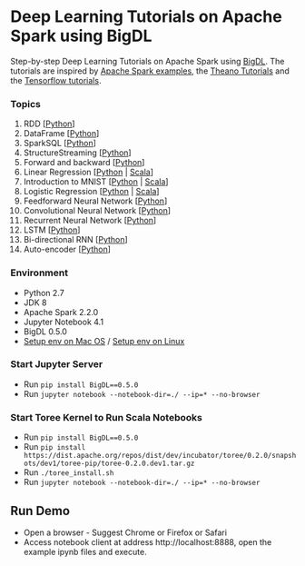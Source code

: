 # Deep Learning Tutorials on Apache Spark using BigDL

Step-by-step Deep Learning Tutorials on Apache Spark using [BigDL](https://github.com/intel-analytics/BigDL/). The tutorials are inspired by [Apache Spark examples](http://spark.apache.org/examples.html), the [Theano Tutorials](https://github.com/Newmu/Theano-Tutorials) and the [Tensorflow tutorials](https://github.com/nlintz/TensorFlow-Tutorials).

### Topics
1. RDD [[Python](https://github.com/intel-analytics/BigDL-Tutorials/blob/master/notebooks/python/spark_basics/RDD.ipynb)]
2. DataFrame [[Python](https://github.com/intel-analytics/BigDL-Tutorials/blob/master/notebooks/python/spark_basics/DataFrame.ipynb)]
3. SparkSQL [[Python](https://github.com/intel-analytics/BigDL-Tutorials/blob/master/notebooks/python/spark_basics/spark_sql.ipynb)]
4. StructureStreaming [[Python](https://github.com/intel-analytics/BigDL-Tutorials/blob/master/notebooks/python/spark_basics/structured_streaming.ipynb)]
5. Forward and backward [[Python](https://github.com/intel-analytics/BigDL-Tutorials/blob/master/notebooks/python/neural_networks/forward_and_backward.ipynb)]
6. Linear Regression [[Python](https://github.com/intel-analytics/BigDL-Tutorials/blob/master/notebooks/python/neural_networks/linear_regression.ipynb) | [Scala](https://github.com/intel-analytics/BigDL-Tutorials/blob/master/notebooks/scala/neural_networks/linear_regression.ipynb)]
7. Introduction to MNIST [[Python](https://github.com/intel-analytics/BigDL-Tutorials/blob/master/notebooks/python/neural_networks/introduction_to_mnist.ipynb) | [Scala](https://github.com/intel-analytics/BigDL-Tutorials/blob/master/notebooks/scala/neural_networks/introduction_to_mnist.ipynb)]
8. Logistic Regression [[Python](https://github.com/intel-analytics/BigDL-Tutorials/blob/master/notebooks/python/neural_networks/logistic_regression.ipynb) | [Scala](https://github.com/intel-analytics/BigDL-Tutorials/blob/master/notebooks/scala/neural_networks/logistic_regression.ipynb)]
9. Feedforward Neural Network [[Python](https://github.com/intel-analytics/BigDL-Tutorials/blob/master/notebooks/python/neural_networks/deep_feed_forward_neural_network.ipynb)]
10. Convolutional Neural Network [[Python](https://github.com/intel-analytics/BigDL-Tutorials/blob/master/notebooks/python/neural_networks/cnn.ipynb)]
11. Recurrent Neural Network [[Python](https://github.com/intel-analytics/BigDL-Tutorials/blob/master/notebooks/python/neural_networks/rnn.ipynb)]
12. LSTM [[Python](https://github.com/intel-analytics/BigDL-Tutorials/blob/master/notebooks/python/neural_networks/lstm.ipynb)]
13. Bi-directional RNN [[Python](https://github.com/intel-analytics/BigDL-Tutorials/blob/master/notebooks/python/neural_networks/birnn.ipynb)]
14. Auto-encoder [[Python](https://github.com/intel-analytics/BigDL-Tutorials/blob/master/notebooks/python/neural_networks/autoencoder.ipynb)]

### Environment
+ Python 2.7
+ JDK 8
+ Apache Spark 2.2.0
+ Jupyter Notebook 4.1
+ BigDL 0.5.0
+ [Setup env on Mac OS](https://github.com/intel-analytics/BigDL-Tutorials/blob/master/SetupMac.md) / [Setup env on Linux](https://github.com/intel-analytics/BigDL-Tutorials/blob/master/SetupLinux.md)

### Start Jupyter Server
* Run ```pip install BigDL==0.5.0```
* Run ```jupyter notebook --notebook-dir=./ --ip=* --no-browser```

### Start Toree Kernel to Run Scala Notebooks
* Run ```pip install BigDL==0.5.0```
* Run ```pip install https://dist.apache.org/repos/dist/dev/incubator/toree/0.2.0/snapshots/dev1/toree-pip/toree-0.2.0.dev1.tar.gz```
* Run ```./toree_install.sh```
* Run ```jupyter notebook --notebook-dir=./ --ip=* --no-browser```

## Run Demo
* Open a browser - Suggest Chrome or Firefox or Safari
* Access notebook client at address http://localhost:8888, open the example ipynb files and execute.

